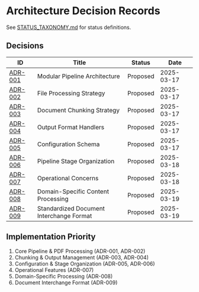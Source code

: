 # Architecture Decision Records

See [STATUS_TAXONOMY.md](STATUS_TAXONOMY.md) for status definitions.

## Decisions

| ID | Title | Status | Date |
|----|-------|--------|------|
| [ADR-001](adr-001-pipeline-architecture.md) | Modular Pipeline Architecture | Proposed | 2025-03-17 |
| [ADR-002](adr-002-file-processing.md) | File Processing Strategy | Proposed | 2025-03-17 |
| [ADR-003](adr-003-chunking.md) | Document Chunking Strategy | Proposed | 2025-03-17 |
| [ADR-004](adr-004-output-formats.md) | Output Format Handlers | Proposed | 2025-03-17 |
| [ADR-005](adr-005-configuration.md) | Configuration Schema | Proposed | 2025-03-17 |
| [ADR-006](adr-006-pipeline-stages.md) | Pipeline Stage Organization | Proposed | 2025-03-18 |
| [ADR-007](adr-007-operational-concerns.md) | Operational Concerns | Proposed | 2025-03-18 |
| [ADR-008](adr-008-domain-specific-processing.md) | Domain-Specific Content Processing | Proposed | 2025-03-19 |
| [ADR-009](adr-009-document-interchange-format.md) | Standardized Document Interchange Format | Proposed | 2025-03-19 |

## Implementation Priority

1. Core Pipeline & PDF Processing (ADR-001, ADR-002)
2. Chunking & Output Management (ADR-003, ADR-004)
3. Configuration & Stage Organization (ADR-005, ADR-006)
4. Operational Features (ADR-007)
5. Domain-Specific Processing (ADR-008)
6. Document Interchange Format (ADR-009)